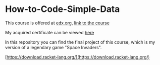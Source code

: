 # How-to-Code-Simple-Data
This course is offered at [edx.org](https://www.edx.org/),   [link to the course](https://www.edx.org/course/how-to-code-simple-data)

My acquired certificate can be viewed [here](https://courses.edx.org/certificates/167007e71eaf41b0b7c7fbed05e214a7)

In this repository you can find the final project of this course, which is my version of a legendary game "Space Invaders".

[https://download.racket-lang.org/](https://download.racket-lang.org/)
